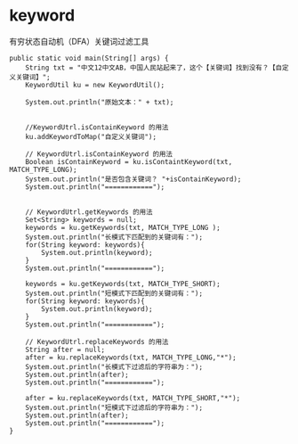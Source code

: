 # keyword
有穷状态自动机（DFA）关键词过滤工具


    public static void main(String[] args) {
		String txt = "中文12中文AB，中国人民站起来了，这个【关键词】找到没有？【自定义关键词】";
		KeywordUtil ku = new KeywordUtil();
		
		System.out.println("原始文本：" + txt);
		
		
		//KeywordUtrl.isContainKeyword 的用法
		ku.addKeywordToMap("自定义关键词");
		
		// KeywordUtrl.isContainKeyword 的用法
		Boolean isContainKeyword = ku.isContaintKeyword(txt, MATCH_TYPE_LONG);
		System.out.println("是否包含关键词？ "+isContainKeyword);
		System.out.println("============");
		
		
		// KeywordUtrl.getKeywords 的用法
		Set<String> keywords = null;
		keywords = ku.getKeywords(txt, MATCH_TYPE_LONG );
		System.out.println("长模式下匹配到的关键词有：");
		for(String keyword: keywords){
			System.out.println(keyword);
		}
		System.out.println("============");
		
		keywords = ku.getKeywords(txt, MATCH_TYPE_SHORT);
		System.out.println("短模式下匹配到的关键词有：");
		for(String keyword: keywords){
			System.out.println(keyword);
		}
		System.out.println("============");
		
		// KeywordUtrl.replaceKeywords 的用法
		String after = null;
		after = ku.replaceKeywords(txt, MATCH_TYPE_LONG,"*");
		System.out.println("长模式下过滤后的字符串为：");
		System.out.println(after);
		System.out.println("============");
		
		after = ku.replaceKeywords(txt, MATCH_TYPE_SHORT,"*");
		System.out.println("短模式下过滤后的字符串为：");
		System.out.println(after);
		System.out.println("============");
	}
